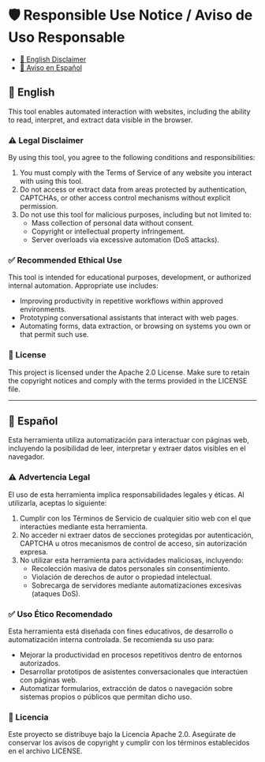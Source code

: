 # 🛡️ Responsible Use Notice / Aviso de Uso Responsable

* [🔗 English Disclaimer](#english) 
* [🔗 Aviso en Español](#spanish)

## <a name="english"></a>📗 English

This tool enables automated interaction with websites, including the ability to read, interpret, and extract data visible in the browser.

### ⚠️ Legal Disclaimer

By using this tool, you agree to the following conditions and responsibilities:

1. You must comply with the Terms of Service of any website you interact with using this tool.
2. Do not access or extract data from areas protected by authentication, CAPTCHAs, or other access control mechanisms without explicit permission.
3. Do not use this tool for malicious purposes, including but not limited to:
   - Mass collection of personal data without consent.
   - Copyright or intellectual property infringement.
   - Server overloads via excessive automation (DoS attacks).

### ✅ Recommended Ethical Use

This tool is intended for educational purposes, development, or authorized internal automation. Appropriate use includes:

- Improving productivity in repetitive workflows within approved environments.
- Prototyping conversational assistants that interact with web pages.
- Automating forms, data extraction, or browsing on systems you own or that permit such use.

### 📄 License

This project is licensed under the Apache 2.0 License. Make sure to retain the copyright
notices and comply with the terms provided in the LICENSE file.

---

## <a name="spanish"></a>📘 Español

Esta herramienta utiliza automatización para interactuar con páginas web, incluyendo la posibilidad de leer, interpretar y extraer datos visibles en el navegador.

### ⚠️ Advertencia Legal

El uso de esta herramienta implica responsabilidades legales y éticas. Al utilizarla, aceptas lo siguiente:

1. Cumplir con los Términos de Servicio de cualquier sitio web con el que interactúes mediante esta herramienta.
2. No acceder ni extraer datos de secciones protegidas por autenticación, CAPTCHA u otros mecanismos de control de acceso, sin autorización expresa.
3. No utilizar esta herramienta para actividades maliciosas, incluyendo:
   - Recolección masiva de datos personales sin consentimiento.
   - Violación de derechos de autor o propiedad intelectual.
   - Sobrecarga de servidores mediante automatizaciones excesivas (ataques DoS).

### ✅ Uso Ético Recomendado

Esta herramienta está diseñada con fines educativos, de desarrollo o automatización interna controlada. Se recomienda su uso para:

- Mejorar la productividad en procesos repetitivos dentro de entornos autorizados.
- Desarrollar prototipos de asistentes conversacionales que interactúen con páginas web.
- Automatizar formularios, extracción de datos o navegación sobre sistemas propios o públicos que permitan dicho uso.

### 📄 Licencia

Este proyecto se distribuye bajo la Licencia Apache 2.0. Asegúrate de conservar los avisos de copyright y cumplir con los términos establecidos en el archivo LICENSE.
